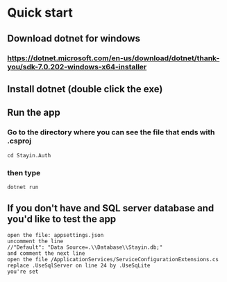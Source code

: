

# Quick start

## Download dotnet for windows
### https://dotnet.microsoft.com/en-us/download/dotnet/thank-you/sdk-7.0.202-windows-x64-installer

## Install dotnet (double click the exe)

## Run the app
### Go to the directory where you can see the file that ends with .csproj
    cd Stayin.Auth
    
### then type
    dotnet run

## If you don't have and SQL server database and you'd like to test the app
    open the file: appsettings.json
    uncomment the line
    //"Default": "Data Source=.\\Database\\Stayin.db;"
    and comment the next line
    open the file /ApplicationServices/ServiceConfigurationExtensions.cs
    replace .UseSqlServer on line 24 by .UseSqLite
    you're set
